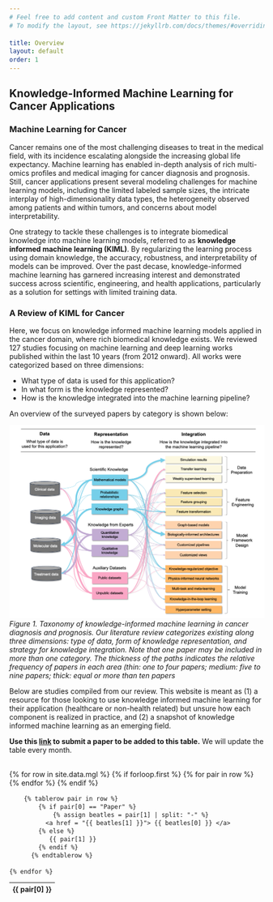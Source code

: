 ```yaml
---
# Feel free to add content and custom Front Matter to this file.
# To modify the layout, see https://jekyllrb.com/docs/themes/#overriding-theme-defaults

title: Overview 
layout: default
order: 1
---
```


## Knowledge-Informed Machine Learning for Cancer Applications

### Machine Learning for Cancer 

Cancer remains one of the most challenging diseases to treat in the medical field, with its incidence escalating alongside the increasing global life expectancy. Machine learning has enabled in-depth analysis of rich multi-omics profiles and medical imaging for cancer diagnosis and prognosis. Still, cancer applications present several modeling challenges for machine learning models, including the limited labeled sample sizes, the intricate interplay of high-dimensionality data types, the heterogeneity observed among patients and within tumors, and concerns about model interpretability. 

One strategy to tackle these challenges is to integrate biomedical knowledge into machine learning models, referred to as **knowledge informed machine learning (KIML)**. By regularizing the learning process using domain knowledge, the accuracy, robustness, and interpretability of models can be improved. Over the past decase, knowledge-informed machine learning has garnered increasing interest and demonstrated success across scientific, engineering, and health applications, particularly as a solution for settings with limited training data. 

### A Review of KIML for Cancer 

Here, we focus on knowledge informed machine learning models applied in the cancer domain, where rich biomedical knowledge exists. We reviewed 127 studies focusing on machine learning and deep learning works published within the last 10 years (from 2012 onward). All works were categorized based on three dimensions:

* What type of data is used for this application?
* In what form is the knowledge represented?
* How is the knowledge integrated into the machine learning pipeline? 

An overview of the surveyed papers by category is shown below:

![align="center"](images/Figure2.png)
*Figure 1. Taxonomy of knowledge-informed machine learning in cancer diagnosis and prognosis. Our literature review categorizes existing along three dimensions: type of data, form of knowledge representation, and strategy for knowledge integration. Note that one paper may be included in more than one category. The thickness of the paths indicates the relative frequency of papers in each area (thin: one to four papers; medium: five to nine papers; thick: equal or more than ten papers*


Below are studies compiled from our review. This website is meant as (1) a resource for those looking to use knowledge informed machine learning for their application (healthcare or non-health related) but unsure how each component is realized in practice, and (2) a snapshot of knowledge informed machine learning as an emerging field.

**Use this [link](https://forms.gle/5kpcCzYFpy5vYhGp8) to submit a paper to be added to this table.** We will update the table every month. 

<br />

<table id = "kiml" class="display">
  {% for row in site.data.mgl %}
      {% if forloop.first %}
        <thead>
        <tr>
          {% for pair in row %}
            <th>{{ pair[0] }}</th>
          {% endfor %}
        </tr>
        </thead>
      {% endif %}
    
        {% tablerow pair in row %}
      		{% if pair[0] == "Paper" %}
      			{% assign beatles = pair[1] | split: "-" %}
      		  <a href = "{{ beatles[1] }}"> {{ beatles[0] }} </a> 
      		{% else %}
      		   {{ pair[1] }}
      		{% endif %}
          {% endtablerow %}
      
    {% endfor %}
</table>


<script type="text/javascript" class="init">
$(document).ready(function() {
  // Create a new DataTable object
  table = $('#kiml').DataTable(
    select: true,
    scrollY: 400,
    scrollX: true,
    columns: [
    { "width": "25%" },
    { "width": "25%" },
    { "width": "10%" },
    { "width": "20%" },
    { "width": "20%" },
    { "width": "50%" },
   ],
   buttons: [
        'colvis',
        'copy',
        'csv'
    ]
  );
});
</script>

  

<br />
<br />





